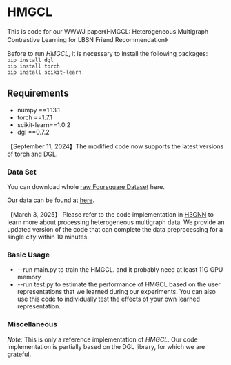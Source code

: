# HMGCL
This is code for our WWWJ paper《HMGCL: Heterogeneous Multigraph Contrastive Learning for LBSN Friend Recommendation》


Before to run *HMGCL*, it is necessary to install the following packages:
<br/>
``pip install dgl``
<br/>
``pip install torch``
<br/>
``pip install scikit-learn``

## Requirements

- numpy ==1.13.1
- torch ==1.7.1
- scikit-learn==1.0.2
- dgl ==0.7.2

【September 11, 2024】The modified code now supports the latest versions of torch and DGL.

### Data Set


You can download whole [raw Foursquare Dataset](https://sites.google.com/site/yangdingqi/home/foursquare-dataset) here.

Our data can be found at [here](https://drive.google.com/file/d/1i6W2oz0PEidhG2md6pn1u-HRT3wmWyh7/view?usp=sharing).

【March 3, 2025】 Please refer to the code implementation in [H3GNN](https://github.com/liyongkang123/H3GNN) to learn more about processing heterogeneous multigraph data. 
We provide an updated version of the code that can complete the data preprocessing for a single city within 10 minutes.

### Basic Usage
 
- --run  main.py to train the HMGCL. and it probably need at least 11G GPU memory 
- --run  test.py to estimate the performance of HMGCL based on the user representations that we learned during our experiments. You can also use this code to individually test the effects of your own learned representation.

### Miscellaneous

*Note:* This is only a reference implementation of *HMGCL*. Our code implementation is partially based on the DGL library, for which we are grateful.
